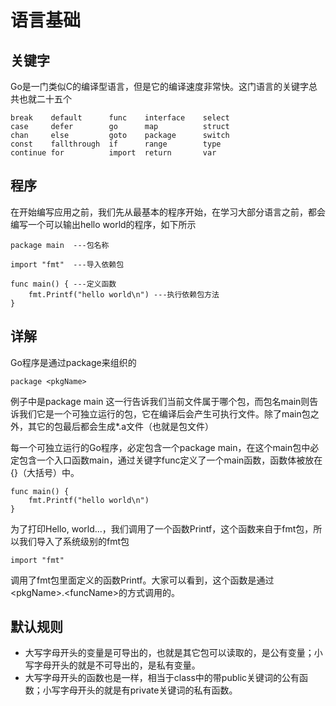 # 语言基础

## 关键字

Go是一门类似C的编译型语言，但是它的编译速度非常快。这门语言的关键字总共也就二十五个

```
break    default      func    interface    select
case     defer        go      map          struct
chan     else         goto    package      switch
const    fallthrough  if      range        type
continue for          import  return       var
```

## 程序

在开始编写应用之前，我们先从最基本的程序开始，在学习大部分语言之前，都会编写一个可以输出hello world的程序，如下所示

```
package main  ---包名称

import "fmt"  ---导入依赖包

func main() { ---定义函数
    fmt.Printf("hello world\n") ---执行依赖包方法
}
```

## 详解

Go程序是通过package来组织的

```
package <pkgName>
```

例子中是package main 这一行告诉我们当前文件属于哪个包，而包名main则告诉我们它是一个可独立运行的包，它在编译后会产生可执行文件。除了main包之外，其它的包最后都会生成*.a文件（也就是包文件）

每一个可独立运行的Go程序，必定包含一个package main，在这个main包中必定包含一个入口函数main，通过关键字func定义了一个main函数，函数体被放在{}（大括号）中。

```
func main() { 
    fmt.Printf("hello world\n") 
}
```

为了打印Hello, world...，我们调用了一个函数Printf，这个函数来自于fmt包，所以我们导入了系统级别的fmt包

```
import "fmt"
```

调用了fmt包里面定义的函数Printf。大家可以看到，这个函数是通过&lt;pkgName&gt;.&lt;funcName&gt;的方式调用的。

## 默认规则

- 大写字母开头的变量是可导出的，也就是其它包可以读取的，是公有变量；小写字母开头的就是不可导出的，是私有变量。
- 大写字母开头的函数也是一样，相当于class中的带public关键词的公有函数；小写字母开头的就是有private关键词的私有函数。